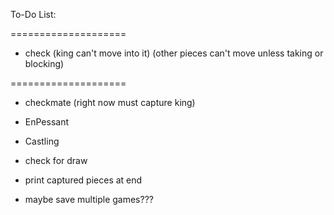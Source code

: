 To-Do List:

====================
- check
(king can't move into it)
(other pieces can't move unless taking or blocking)

====================


- checkmate (right now must capture king)
- EnPessant
- Castling

- check for draw
- print captured pieces at end

- maybe save multiple games???




